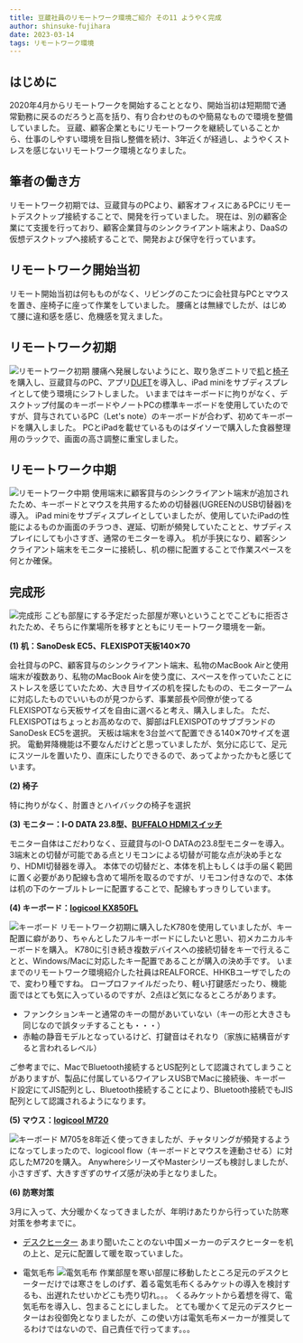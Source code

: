 ```yaml
---
title: 豆蔵社員のリモートワーク環境ご紹介 その11 ようやく完成
author: shinsuke-fujihara
date: 2023-03-14
tags: リモートワーク環境
---
```


## はじめに

2020年4月からリモートワークを開始することとなり、開始当初は短期間で通常勤務に戻るのだろうと高を括り、有り合わせのものや簡易なもので環境を整備していました。
豆蔵、顧客企業ともにリモートワークを継続していることから、仕事のしやすい環境を目指し整備を続け、3年近くが経過し、ようやくストレスを感じないリモートワーク環境となりました。

## 筆者の働き方

リモートワーク初期では、豆蔵貸与のPCより、顧客オフィスにあるPCにリモートデスクトップ接続することで、開発を行っていました。
現在は、別の顧客企業にて支援を行っており、顧客企業貸与のシンクライアント端末より、DaaSの仮想デスクトップへ接続することで、開発および保守を行っています。

## リモートワーク開始当初

リモート開始当初は何もものがなく、リビングのこたつに会社貸与PCとマウスを置き、座椅子に座って作業をしていました。
腰痛とは無縁でしたが、はじめて腰に違和感を感じ、危機感を覚えました。

## リモートワーク初期

![リモートワーク初期](/img/blogs/2023/0314_phase1.jpg)
腰痛へ発展しないようにと、取り急ぎニトリで[机](https://www.nitori-net.jp/ec/product/6201706/)と[椅子](https://www.nitori-net.jp/ec/product/6620437-6620439s/?rc=set)を購入し、豆蔵貸与のPC、アプリ[DUET](https://ja.duetdisplay.com/)を導入し、iPad miniをサブディスプレイとして使う環境にシフトしました。
いままではキーボードに拘りがなく、デスクトップ付属のキーボードやノートPCの標準キーボードを使用していたのですが、貸与されているPC（Let's note）のキーボードが合わず、初めてキーボードを購入しました。
PCとiPadを載せているものはダイソーで購入した食器整理用のラックで、画面の高さ調整に重宝しました。

## リモートワーク中期

![リモートワーク中期](/img/blogs/2023/0314_phase2.jpg)
使用端末に顧客貸与のシンクライアント端末が追加されたため、キーボードとマウスを共用するための切替器(UGREENのUSB切替器)を導入。
iPad miniをサブディスプレイとしていましたが、使用していたiPadの性能によるものか画面のチラつき、遅延、切断が頻発していたことと、サブディスプレイにしても小さすぎ、通常のモニターを導入。
机が手狭になり、顧客シンクライアント端末をモニターに接続し、机の棚に配置することで作業スペースを何とか確保。

## 完成形

![完成形](/img/blogs/2023/0314_phase3.jpg)
こども部屋にする予定だった部屋が寒いということでこどもに拒否されたため、そちらに作業場所を移すとともにリモートワーク環境を一新。

**(1) 机：SanoDesk EC5、FLEXISPOT天板140✕70**

会社貸与のPC、顧客貸与のシンクライアント端末、私物のMacBook Airと使用端末が複数あり、私物のMacBook Airを使う度に、スペースを作っていたことにストレスを感じていたため、大き目サイズの机を探したものの、モニターアームに対応したものでいいものが見つからず、事業部長や同僚が使ってるFLEXISPOTなら天板サイズを自由に選べると考え、購入しました。
ただ、FLEXISPOTはちょっとお高めなので、脚部はFLEXISPOTのサブブランドのSanoDesk EC5を選択。
天板は端末を3台並べて配置できる140✕70サイズを選択。
電動昇降機能は不要なんだけどと思っていましたが、気分に応じて、足元にスツールを置いたり、直床にしたりできるので、あってよかったかもと感じています。

**(2) 椅子**

特に拘りがなく、肘置きとハイバックの椅子を選択

**(3) モニター：I-O DATA 23.8型、[BUFFALO HDMIスイッチ](https://www.buffalo.jp/product/detail/bsak302.html)**

モニター自体はこだわりなく、豆蔵貸与のI-O DATAの23.8型モニターを導入。
3端末との切替が可能である点とリモコンによる切替が可能な点が決め手となり、HDMI切替器を導入。
本体での切替だと、本体を机上もしくは手の届く範囲に置く必要があり配線も含めて場所を取るのですが、リモコン付きなので、本体は机の下のケーブルトレーに配置することで、配線もすっきりしています。

**(4) キーボード：[logicool KX850FL](https://www.logicool.co.jp/ja-jp/products/keyboards/mx-mechanical.html)**

![キーボード](/img/blogs/2023/0314_key.jpg)
リモートワーク初期に購入したK780を使用していましたが、キー配置に癖があり、ちゃんとしたフルキーボードにしたいと思い、初メカニカルキーボードを購入。
K780に引き続き複数デバイスへの接続切替をキーで行えることと、Windows/Macに対応したキー配置であることが購入の決め手です。
いままでのリモートワーク環境紹介した社員はREALFORCE、HHKBユーザでしたので、変わり種ですね。
ロープロファイルだったり、軽い打鍵感だったり、機能面ではとても気に入っているのですが、2点ほど気になるところがあります。
- ファンクションキーと通常のキーの間があいていない（キーの形と大きさも同じなので誤タッチすることも・・・）
- 赤軸の静音モデルとなっているけど、打鍵音はそれなり（家族に結構音がすると言われるレベル）

ご参考までに、MacでBluetooth接続するとUS配列として認識されてしまうことがありますが、製品に付属しているワイアレスUSBでMacに接続後、キーボード設定にてJIS配列とし、Bluetooth接続することにより、Bluetooth接続でもJIS配列として認識されるようになります。

**(5) マウス：[logicool M720](https://www.logicool.co.jp/ja-jp/products/mice/m720r-triathlon.910-005629.html)**

![キーボード](/img/blogs/2023/0314_mouse.jpg)
M705を8年近く使ってきましたが、チャタリングが頻発するようになってしまったので、logicool flow（キーボードとマウスを連動させる）に対応したM720を購入。
AnywhereシリーズやMasterシリーズも検討しましたが、小さすぎず、大きすぎずのサイズ感が決め手となりました。

**(6) 防寒対策**

3月に入って、大分暖かくなってきましたが、年明けあたりから行っていた防寒対策を参考までに。

- [デスクヒーター](https://www.amazon.co.jp/gp/product/B08LS7J6T1/ref=ppx_yo_dt_b_asin_title_o04_s00?ie=UTF8&psc=1)
あまり聞いたことのない中国メーカーのデスクヒーターを机の上と、足元に配置して暖を取っていました。

- 電気毛布
![電気毛布](/img/blogs/2023/0314_cold.jpg)
作業部屋を寒い部屋に移動したところ足元のデスクヒーターだけでは寒さをしのげず、着る電気毛布くるみケットの導入を検討するも、出遅れたせいかどこも売り切れ。。。
くるみケットから着想を得て、電気毛布を導入し、包まることにしました。
とても暖かくて足元のデスクヒーターはお役御免となりましたが、この使い方は電気毛布メーカーが推奨してるわけではないので、自己責任で行ってます。。。

